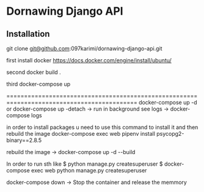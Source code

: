 # Dornawing Django API

## Installation
git clone git@github.com:097karimi/dornawing-django-api.git

first install docker 
https://docs.docker.com/engine/install/ubuntu/

second 
docker build .

third
docker-compose up 


===========================================================================================
docker-compose up -d or  docker-compose up -detach -> run in background
see logs -> docker-compose logs 

in order to install packages u need to use this command to install it and then rebuild the image
docker-compose exec web pipenv install psycopg2-binary==2.8.5

rebuild the image -> docker-compose up -d --build

In order to run sth like $ python manage.py createsuperuser
  $ docker-compose exec web python manage.py createsuperuser
  
 docker-compose down -> Stop the container and release the memmory
